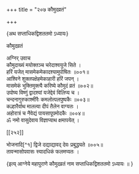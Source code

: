 +++
title = "२०७ कौमुदव्रतं"

+++

\{अथ सप्ताधिकद्विशततमो ऽध्यायः\}

कौमुदव्रतं  
    
अग्निर् उवाच  
कौमुदाख्यं मयोक्तञ्च चरेदाश्वयुजे सिते ।  
हरिं यजेत् मासमेकमेकादश्यामुपोषितः ॥००१॥  
आश्विने शुक्लपक्षेहमेकाहारी हरिं जपन् ।  
मासमेकं भुक्तिमुक्त्यै करिष्ये कौमुदं व्रतं   ॥००२॥  
उपोष्य विष्णुं द्वादश्यां यजेद्देवं विलिप्य च   ।  
चन्दनागुरुकाश्मीरैः कमलोत्पलपुष्पकैः ॥००३॥  
कल्हारैर्वाथ मालत्या दीपं तैलेन वाग्यतः ।  
अहोरात्रं च नैवेद्यं पायसापूपमोदकैः ॥००४॥  
ॐ नमो वासुदेवाय विज्ञाप्याथ क्षमापयेत् ।  

[[२५२]]
    
भोजनादि[^१] द्विजे दद्याद्यावद् देवः प्रबुद्ध्यते ॥००५॥  
तावन्मासोपवासः स्यादधिकं फलमप्यतः ।  
    
\{इत्य् आग्नेये महापुराणे कौमुदव्रतं नाम सप्ताधिकद्विशततमो ऽध्यायः ॥  }
    